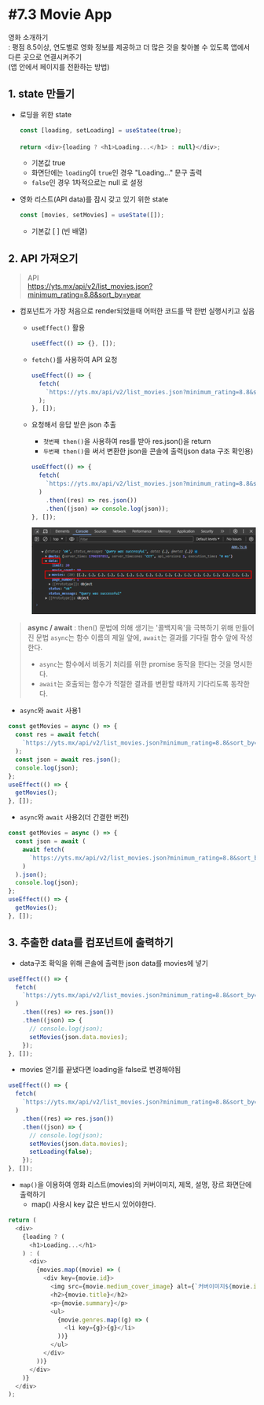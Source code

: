 # #7.3 Movie App

영화 소개하기  
: 평점 8.5이상, 연도별로 영화 정보를 제공하고 더 많은 것을 찾아볼 수 있도록 앱에서 다른 곳으로 연결시켜주기  
 (앱 안에서 페이지를 전환하는 방법)

## 1. state 만들기

- 로딩을 위한 state

  ```javascript
  const [loading, setLoading] = useStatee(true);

  return <div>{loading ? <h1>Loading...</h1> : null}</div>;
  ```

  - 기본값 true
  - 화면단에는 `loading`이 `true`인 경우 "Loading..." 문구 출력
  - `false`인 경우 1차적으로는 null 로 설정

- 영화 리스트(API data)를 잠시 갖고 있기 위한 state

  ```javascript
  const [movies, setMovies] = useState([]);
  ```

  - 기본값 [ ] (빈 배열)

## 2. API 가져오기

> API  
> https://yts.mx/api/v2/list_movies.json?minimum_rating=8.8&sort_by=year

- 컴포넌트가 가장 처음으로 render되었을때 어떠한 코드를 딱 한번 실행시키고 싶음

  - `useEffect()` 활용

    ```javascript
    useEffect(() => {}, []);
    ```

  - `fetch()`를 사용하여 API 요청

    ```javascript
    useEffect(() => {
      fetch(
        `https://yts.mx/api/v2/list_movies.json?minimum_rating=8.8&sort_by=year`
      );
    }, []);
    ```

  - 요청해서 응답 받은 json 추출

    - `첫번째 then()`을 사용하여 res를 받아 res.json()을 return
    - `두번째 then()`을 써서 변환한 json을 콘솔에 출력(json data 구조 확인용)

    ```javascript
    useEffect(() => {
      fetch(
        `https://yts.mx/api/v2/list_movies.json?minimum_rating=8.8&sort_by=year`
      )
        .then((res) => res.json())
        .then((json) => console.log(json));
    }, []);
    ```

    ![json 데이터 콘솔출력](./public/1.png)

> **async / await**
> : then() 문법에 의해 생기는 '콜백지옥'을 극복하기 위해 만들어진 문법
> `async`는 함수 이름의 제일 앞에, `await`는 결과를 기다릴 함수 앞에 작성한다.
>
> - `async`는 함수에서 비동기 처리를 위한 promise 동작을 한다는 것을 명시한다.
> - `await`는 호출되는 함수가 적절한 결과를 변환할 때까지 기다리도록 동작한다.

- `async`와 `await` 사용1

```javascript
const getMovies = async () => {
  const res = await fetch(
    `https://yts.mx/api/v2/list_movies.json?minimum_rating=8.8&sort_by=year`
  );
  const json = await res.json();
  console.log(json);
};
useEffect(() => {
  getMovies();
}, []);
```

- `async`와 `await` 사용2(더 간결한 버전)

```javascript
const getMovies = async () => {
  const json = await (
    await fetch(
      `https://yts.mx/api/v2/list_movies.json?minimum_rating=8.8&sort_by=year`
    )
  ).json();
  console.log(json);
};
useEffect(() => {
  getMovies();
}, []);
```

## 3. 추출한 data를 컴포넌트에 출력하기

- data구조 확익을 위해 콘솔에 출력한 json data를 movies에 넣기

```javascript
useEffect(() => {
  fetch(
    `https://yts.mx/api/v2/list_movies.json?minimum_rating=8.8&sort_by=year`
  )
    .then((res) => res.json())
    .then((json) => {
      // console.log(json);
      setMovies(json.data.movies);
    });
}, []);
```

- movies 얻기를 끝냈다면 loading을 false로 변경해야됨

```javascript
useEffect(() => {
  fetch(
    `https://yts.mx/api/v2/list_movies.json?minimum_rating=8.8&sort_by=year`
  )
    .then((res) => res.json())
    .then((json) => {
      // console.log(json);
      setMovies(json.data.movies);
      setLoading(false);
    });
}, []);
```

- `map()`을 이용하여 영화 리스트(movies)의 커버이미지, 제목, 설명, 장르 화면단에 출력하기
  - map() 사용시 key 값은 반드시 있어야한다.

```javascript
return (
  <div>
    {loading ? (
      <h1>Loading...</h1>
    ) : (
      <div>
        {movies.map((movie) => (
          <div key={movie.id}>
            <img src={movie.medium_cover_image} alt={`커버이미지${movie.id}`} />
            <h2>{movie.title}</h2>
            <p>{movie.summary}</p>
            <ul>
              {movie.genres.map((g) => (
                <li key={g}>{g}</li>
              ))}
            </ul>
          </div>
        ))}
      </div>
    )}
  </div>
);
```
